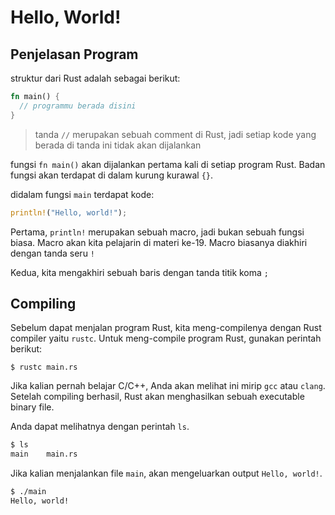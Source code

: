 # Hello, World!

## Penjelasan Program

struktur dari Rust adalah sebagai berikut:

```rust
fn main() {
  // programmu berada disini   
}
```

> tanda `//` merupakan sebuah comment di Rust, jadi setiap kode yang berada di tanda ini tidak akan dijalankan

fungsi `fn main()` akan dijalankan pertama kali di setiap program Rust. Badan fungsi akan terdapat di dalam kurung kurawal `{}`.

didalam fungsi `main` terdapat kode:

```rust
println!("Hello, world!");
```

Pertama, `println!` merupakan sebuah macro, jadi bukan sebuah fungsi biasa. Macro akan kita pelajarin di materi ke-19. Macro biasanya diakhiri dengan tanda seru `!`

Kedua, kita mengakhiri sebuah baris dengan tanda titik koma `;`

## Compiling

Sebelum dapat menjalan program Rust, kita meng-compilenya dengan Rust compiler yaitu `rustc`. Untuk meng-compile program Rust, gunakan perintah berikut:

```
$ rustc main.rs
```

Jika kalian pernah belajar C/C++, Anda akan melihat ini mirip `gcc` atau `clang`. Setelah compiling berhasil, Rust akan menghasilkan sebuah executable binary file.

Anda dapat melihatnya dengan perintah `ls`.

```bash
$ ls
main    main.rs
```

Jika kalian menjalankan file `main`, akan mengeluarkan output `Hello, world!`.

```bash
$ ./main
Hello, world!
```
